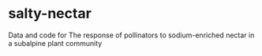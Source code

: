 # salty-nectar
Data and code for The response of pollinators to sodium-enriched nectar in a subalpine plant community
